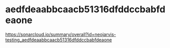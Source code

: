 # aedfdeaabbcaacb51316dfddccbabfdeaone
https://sonarcloud.io/summary/overall?id=neojarvis-testing_aedfdeaabbcaacb51316dfddccbabfdeaone
